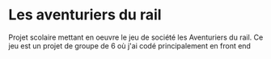 # Les aventuriers du rail
 Projet scolaire mettant en oeuvre le jeu de société les Aventuriers du rail. Ce jeu est un projet de groupe de 6 où j'ai codé principalement en front end
